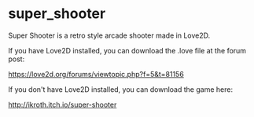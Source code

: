 # super_shooter
Super Shooter is a retro style arcade shooter made in Love2D.

If you have Love2D installed, you can download the .love file at the forum post: 

https://love2d.org/forums/viewtopic.php?f=5&t=81156

If you don't have Love2D installed, you can download the game here: 

http://ikroth.itch.io/super-shooter
